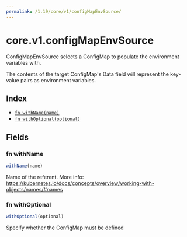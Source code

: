 ```yaml
---
permalink: /1.19/core/v1/configMapEnvSource/
---
```


# core.v1.configMapEnvSource

ConfigMapEnvSource selects a ConfigMap to populate the environment variables with.

The contents of the target ConfigMap's Data field will represent the key-value pairs as environment variables.

## Index

* [`fn withName(name)`](#fn-withname)
* [`fn withOptional(optional)`](#fn-withoptional)

## Fields

### fn withName

```ts
withName(name)
```

Name of the referent. More info: https://kubernetes.io/docs/concepts/overview/working-with-objects/names/#names

### fn withOptional

```ts
withOptional(optional)
```

Specify whether the ConfigMap must be defined